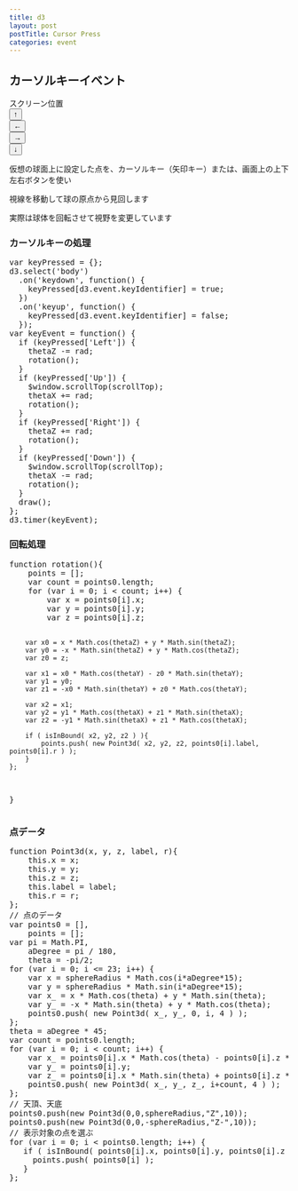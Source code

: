 ```yaml
---
title: d3
layout: post
postTitle: Cursor Press 
categories: event
---
```


## カーソルキーイベント

<div class="row">
  <div class="col-sm-6 col-md-6">
    <div id="svg01"></div>
  </div>
</div>
<div class="row">
  <div class="col-md-6 col-xs-4">
    <div id="angles"></div>
  </div>
  <div class="col-md-4 col-xs-4">
    <span>スクリーン位置</span><span id="slider-value"></span>
    <div id="slider"></div>
  </div>
</div>
<div class="row">
  <div class="col-md-1 col-xs-2"></div>
  <div class="col-md-1 col-xs-2">
    <button class="btn btn-info btn-block" id="btnUp">↑</button>
  </div>
</div>
<div class="row">
  <div class="col-md-1 col-xs-2">
    <button class="btn btn-info btn-block" id="btnLeft">←</button>
  </div>
  <div class="col-md-1 col-xs-2"></div>
  <div class="col-md-1 col-xs-2">
    <button class="btn btn-info btn-block" id="btnRight">→</button>
  </div>
</div>
<div class="row">
  <div class="col-md-1 col-xs-2"></div>
  <div class="col-md-1 col-xs-2">
    <button class="btn btn-info btn-block" id="btnDown">↓</button>
  </div>
</div>

<p>仮想の球面上に設定した点を、カーソルキー（矢印キー）または、画面上の上下左右ボタンを使い</p>
<p>視線を移動して球の原点から見回します</p>
<p>実際は球体を回転させて視野を変更しています</p>

<h3>
  <label class="label label-info">カーソルキーの処理</label>
</h3>
<pre>
var keyPressed = {};
d3.select('body')
  .on('keydown', function() {
    keyPressed[d3.event.keyIdentifier] = true;
  })
  .on('keyup', function() {
    keyPressed[d3.event.keyIdentifier] = false;
  });
var keyEvent = function() {
  if (keyPressed['Left']) {
    thetaZ -= rad;
    rotation();
  }
  if (keyPressed['Up']) {
    $window.scrollTop(scrollTop);
    thetaX += rad;
    rotation();
  }
  if (keyPressed['Right']) {
    thetaZ += rad;
    rotation();
  }
  if (keyPressed['Down']) {
    $window.scrollTop(scrollTop);
    thetaX -= rad;
    rotation();
  }
  draw();
};
d3.timer(keyEvent);
</pre>

<h3>
  <label class="label label-info">回転処理</label>
</h3>
<pre>
function rotation(){
    points = [];
    var count = points0.length;
    for (var i = 0; i &lt; count; i++) {
        var x = points0[i].x;
        var y = points0[i].y;
        var z = points0[i].z;

        var x0 = x * Math.cos(thetaZ) + y * Math.sin(thetaZ); 
        var y0 = -x * Math.sin(thetaZ) + y * Math.cos(thetaZ);
        var z0 = z;

        var x1 = x0 * Math.cos(thetaY) - z0 * Math.sin(thetaY); 
        var y1 = y0;
        var z1 = -x0 * Math.sin(thetaY) + z0 * Math.cos(thetaY);

        var x2 = x1;
        var y2 = y1 * Math.cos(thetaX) + z1 * Math.sin(thetaX); 
        var z2 = -y1 * Math.sin(thetaX) + z1 * Math.cos(thetaX);

        if ( isInBound( x2, y2, z2 ) ){
            points.push( new Point3d( x2, y2, z2, points0[i].label, points0[i].r ) );
        }
    };
}
</pre>

<h3>
  <label class="label label-info">点データ</label>
</h3>
<pre>
function Point3d(x, y, z, label, r){
    this.x = x;
    this.y = y;
    this.z = z;
    this.label = label;
    this.r = r;
};
// 点のデータ
var points0 = [],
    points = [];
var pi = Math.PI,
    aDegree = pi / 180,    
    theta = -pi/2;
for (var i = 0; i &lt;= 23; i++) {
    var x = sphereRadius * Math.cos(i*aDegree*15);
    var y = sphereRadius * Math.sin(i*aDegree*15);
    var x_ = x * Math.cos(theta) + y * Math.sin(theta);
    var y_ = -x * Math.sin(theta) + y * Math.cos(theta);
    points0.push( new Point3d( x_, y_, 0, i, 4 ) );
};
theta = aDegree * 45;
var count = points0.length;
for (var i = 0; i &lt; count; i++) {
    var x_ = points0[i].x * Math.cos(theta) - points0[i].z * Math.sin(theta);
    var y_ = points0[i].y;
    var z_ = points0[i].x * Math.sin(theta) + points0[i].z * Math.cos(theta);
    points0.push( new Point3d( x_, y_, z_, i+count, 4 ) );
};
// 天頂、天底
points0.push(new Point3d(0,0,sphereRadius,"Z",10));
points0.push(new Point3d(0,0,-sphereRadius,"Z-",10));
// 表示対象の点を選ぶ
for (var i = 0; i &lt; points0.length; i++) {
   if ( isInBound( points0[i].x, points0[i].y, points0[i].z ) ){
     points.push( points0[i] );
   }
};
</pre>

<script src="//code.jquery.com/jquery-1.11.3.js"></script>
<script src="//code.jquery.com/ui/1.11.4/jquery-ui.js"></script>
<script src="http://d3js.org/d3.v3.min.js" charset="utf-8"></script>
<script src="{{site.url}}/js/d3draws.js"></script>
<script src="https://cdn.rawgit.com/google/code-prettify/master/loader/run_prettify.js?skin=sons-of-obsidian"></script>

<script>
var $window = $(window)
  // make code pretty
  $('pre').addClass('prettyprint');
  $('pre').css({"background":"#111",
                 "font-size":"1.05em",
                    "border":"0px"}
                );
  $('code').css({"font-size":"1.05em","color":"#f00"});
  $('canvas').css({"background":"#fff"});
  var scrollTop = 250; 
  $window.scrollTop(scrollTop);
  
  var sphereRadius = 400;　// 天球の半径
  var height = 500,　// 画面の高さ
      width = 700;  // 画面の幅
  var pi = Math.PI,
      pi2 = pi * 2,
      aDegree = pi / 180;
  var thetaX = 0,
      thetaY = 0,
      thetaZ = 0;
  var screen_pos = 350;    
   
  function Point3d(x, y, z, label, r){
    this.x = x;
    this.y = y;
    this.z = z;
    this.label = label;
    this.r = r;
  };
  // 点のデータ
  points0 = [];
  points = [];

  var theta = -pi/2;
  for (var i = 0; i <= 23; i++) {
    var x = sphereRadius * Math.cos(i*aDegree*15);
    var y = sphereRadius * Math.sin(i*aDegree*15);
    var x_ = x * Math.cos(theta) + y * Math.sin(theta);
    var y_ = -x * Math.sin(theta) + y * Math.cos(theta);

    points0.push(new Point3d(x_,y_,0,i,4));
  };
  
  theta = aDegree *45;
  var count = points0.length;
  for (var i = 0; i < count; i++) {
    var x_ = points0[i].x * Math.cos(theta) - points0[i].z * Math.sin(theta);
    var y_ = points0[i].y;
    var z_ = points0[i].x * Math.sin(theta) + points0[i].z * Math.cos(theta);
    points0.push(new Point3d(x_,y_,z_,i+count,4));
  };

  points0.push(new Point3d(1,1,sphereRadius,"Z",10));
  points0.push(new Point3d(1,1,-sphereRadius,"Z-",10));

  for (var i = 0; i < points0.length; i++) {
    if (isInBound(points0[i].x,points0[i].y,points0[i].z)){
      points.push(points0[i]);
    }
  };

  // svg空間作成 
  var svg01 =  d3.select("#svg01")
                 .append("svg:svg")
                 .attr("height", height)
                 .attr("width", width)
                 .style("background","#111");

  // scale 
  var xScale = d3.scale.linear()
                       .domain([-width/2, width/2])
                       .range([0, width]);
  var yScale = d3.scale.linear()
                       .domain([-height/2, height/2])
                       .range([height, 0]);
               
// 描画処理
function draw(){

  d3.selectAll("circle").remove();
  d3.selectAll("text").remove();

  /** add circles */
  var circle = svg01.selectAll("circle")
                .data(points)
                .enter()
                .append("circle");
  // 属性             
  var circleAttributes = circle
       .attr("cx", function (d) { 
          var x = screen_pos * d.x / d.y;
          return xScale(x); 
        })
       .attr("cy", function (d) { return yScale(d.z); })
       .attr("r", function (d) { return d.r; })
       .style("fill", function(d) { return "#fff";});

  svg01.selectAll("text")
   .data(points)
   .enter()
   .append("text")
   .attr("x", function(d) { 
      var x = screen_pos * d.x / d.y;
      return xScale(x);} ) // x座標の位置
   .attr("y", function(d) { return yScale(d.z -30);}) // y座標の位置
   .text(function(d) {return d.label;})  // 文字列の設定
   .attr("font-family", "sans-serif") // font属性
   .attr("font-size", "20px") // fontｻｲｽﾞ
   .style("fill","#fff"); 

   var angles = "x= " + Math.floor(thetaZ/aDegree) 
             + " z= " + Math.floor(thetaX/aDegree);
   $("#angles").html(angles); 
}
  
  // 初期描画
  draw();

  //　回転
  function rotation(){
      
      points = [];

      var count = points0.length;

      for (var i = 0; i < count; i++) {

          var x = points0[i].x;
          var y = points0[i].y;
          var z = points0[i].z;
          
          var x0 = x * Math.cos(thetaZ) + y * Math.sin(thetaZ); 
          var y0 = -x * Math.sin(thetaZ) + y * Math.cos(thetaZ);
          var z0 = z;

          var x1 = x0 * Math.cos(thetaY) - z0 * Math.sin(thetaY); 
          var y1 = y0;
          var z1 = -x0 * Math.sin(thetaY) + z0 * Math.cos(thetaY);

          var x2 = x1;
          var y2 = y1 * Math.cos(thetaX) + z1 * Math.sin(thetaX); 
          var z2 = -y1 * Math.sin(thetaX) + z1 * Math.cos(thetaX);

          if ( isInBound( x2, y2, z2) ){
            points.push( new Point3d( x2, y2, z2, points0[i].label, points0[i].r ));
          }
      };
      
  }

  function isInBound( x, y, z ){

    //console.log(x);
   
    if ( y > 0 ) { return true} 
    else { return false}
      
  }

  var keyPressed = {};

  d3.select('body')  
  .on('keydown', function() {
    keyPressed[d3.event.keyIdentifier] = true;
  })
  .on('keyup', function() {
    keyPressed[d3.event.keyIdentifier] = false;
  });

  var rad = aDegree * 1; 
var keyEvent = function() {
  $("#btnUp").focus();

  if (keyPressed['Left']) {
    thetaZ -= rad;
    rotation();
  }
  if (keyPressed['Up']) {
    $window.scrollTop(scrollTop);
    thetaX += rad;
    rotation();
  }
  if (keyPressed['Right']) {
    thetaZ += rad;
    rotation();
  }
  if (keyPressed['Down']) {
    $window.scrollTop(scrollTop);
    thetaX -= rad;
    rotation();
  }
  draw();
};

d3.timer(keyEvent);

// button event
d3.select("#btnUp").on("click", function(){
    thetaX += rad;
    rotation();
})
d3.select("#btnDown").on("click", function(){
    thetaX -= rad;
    rotation();
})
d3.select("#btnLeft").on("click", function(){
    thetaZ -= rad;
    rotation();
})
d3.select("#btnRight").on("click", function(){
    thetaZ += rad;
    rotation();
})
// slider
$( "#slider" ).slider({min: 100, max: sphereRadius*2, value:screen_pos, step:10, animate: "fast"});
$("#slider-value").html(screen_pos);
$( "#slider" ).on( "slidechange", function( event, ui ) {
    $("#slider-value").html(ui.value);
    screen_pos = ui.value;
  } );

</script>